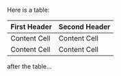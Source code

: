 Here is a table:


| First Header  | Second Header |
| ------------- | ------------- |
| Content Cell  | Content Cell  |
| Content Cell  | Content Cell  |

after the table...
